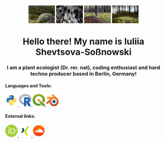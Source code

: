 <p align="center">
  <img src="https://github.com/IuliiaShevtsova/images/blob/main/19lOINXfouM.jpeg?raw=true" width=17% alt= "img">
  <img src="https://github.com/IuliiaShevtsova/images/blob/main/B0qIv7d6JSg.jpeg?raw=true" width=17% alt= "img2">
  <img src="https://github.com/IuliiaShevtsova/images/blob/main/PjWjHSWBP84.jpeg?raw=true" width=17% alt= "img3">
  <img src="https://github.com/IuliiaShevtsova/images/blob/main/n7--fF0_Nyg.jpeg?raw=true" width=17% alt= "img3">
</p>

<h1 align="center">Hello there! My name is Iuliia Shevtsova-Soßnowski</h1>
<h3 align="center">I am a plant ecologist (Dr. rer. nat), coding enthusiast and hard techno producer based in Berlin, Germany!</h3>

<h4 align="left">Languages and Tools:</h4>
<p align="left"> 
  <a href="https://www.python.org" target="_blank" rel="noreferrer"> 
    <img src="https://raw.githubusercontent.com/IuliiaShevtsova/images/e1df5ecea9e6ee6792c1bf3284c5750a583f3f2a/python-logo.svg" alt="python" width="40" height="40"/> 
  </a>
  <a href="https://www.r-project.org/" target="_blank" rel="noreferrer"> 
    <img src="https://raw.githubusercontent.com/IuliiaShevtsova/images/d66ef46e219a10ad0df96c0b9fd767a474a11dde/Rlogo.svg" alt="r" width="40" height="40"/> 
  </a> 
   <a href="https://www.qgis.org/" target="_blank" rel="noreferrer"> 
    <img src="https://github.com/IuliiaShevtsova/images/blob/main/logo-qgis.png?raw=true" alt="qgis" width="40" height="40"/> 
  </a>
  <a href="https://www.blender.org/" target="_blank" rel="noreferrer"> 
    <img src="https://github.com/IuliiaShevtsova/images/blob/main/rYdo1xG.png?raw=true" alt="blender" width="40" height="40"/> 
  </a> 
</p>

<h4 align="left">External links:</h4>
  <p align="left">
    <a href="https://orcid.org/my-orcid?orcid=0000-0002-6287-9431" target="_blank" rel="noreferrer">
      <img src="https://github.com/IuliiaShevtsova/images/blob/main/ORCID-icon.png?raw=true" alt="orcidid" width="40" height="40"/> 
    </a>
    <a href="https://www.xing.com/profile/Iuliia_Shevtsova/cv" target="_blank" rel="noreferrer">
      <img src="https://github.com/IuliiaShevtsova/images/blob/main/Xing-Icon.png?raw=true" alt="xing" width="40" height="40"/> 
    </a>
    <a href="https://soundcloud.com/julia-shevtsova-480940281" target="_blank" rel="noreferrer">
      <img src="https://github.com/IuliiaShevtsova/images/blob/main/soundcloud-icon.png?raw=true" alt="soundcloud" width="40" height="40"/> 
    </a>
  </p>
